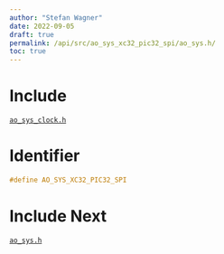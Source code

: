 ```yaml
---
author: "Stefan Wagner"
date: 2022-09-05
draft: true
permalink: /api/src/ao_sys_xc32_pic32_spi/ao_sys.h/
toc: true
---
```


# Include

[`ao_sys_clock.h`](ao_sys_clock.h.md)

# Identifier

```c
#define AO_SYS_XC32_PIC32_SPI
```

# Include Next

[`ao_sys.h`](../ao_sys_xc32_pic32/ao_sys.h.md)
